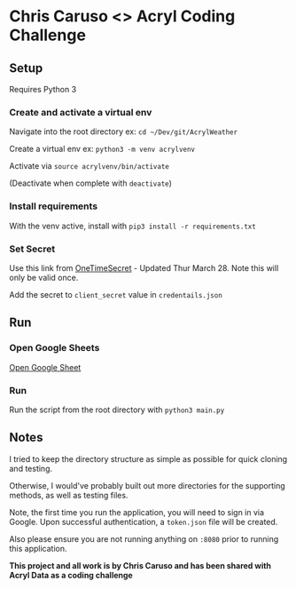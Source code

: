 # Chris Caruso <> Acryl Coding Challenge

## Setup

Requires Python 3

### Create and activate a virtual env

Navigate into the root directory ex: `cd ~/Dev/git/AcrylWeather`

Create a virtual env ex: `python3 -m venv acrylvenv`

Activate via `source acrylvenv/bin/activate`

(Deactivate when complete with `deactivate`)

### Install requirements

With the venv active, install with `pip3 install -r requirements.txt`


### Set Secret

Use this link from [OneTimeSecret](https://onetimesecret.com/secret/fte8b8t1n5biygzmzqkp4ptrurdcako) - Updated Thur March 28. Note this will only be valid once.

Add the secret to `client_secret` value in `credentails.json`

## Run

### Open Google Sheets

[Open Google Sheet](https://docs.google.com/spreadsheets/d/1umyzcVkMwqaPWeAHVwi8Dhy7kJE7uXLsFtvijPfhO4I/edit#gid=0)

### Run

Run the script from the root directory with `python3 main.py`

## Notes

I tried to keep the directory structure as simple as possible for quick cloning and testing.

Otherwise, I would've probably built out more directories for the supporting methods, as well as testing files.

Note, the first time you run the application, you will need to sign in via Google. Upon successful authentication, a `token.json` file will be created.

Also please ensure you are not running anything on `:8080` prior to running this application.

**This project and all work is by Chris Caruso and has been shared with Acryl Data as a coding challenge**
